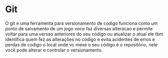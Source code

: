 # Git
O git e uma ferramenta para versionamento de codigo
funciona como um ponto de salvamento de um jogo
voce faz diversas alteracao e permite voltar para uma versao anteriores do seu código ou atualizar o atual
ele tbm identifica quem fez as alterações no código e evita acidentes de erros e perdas de codigo
o local onde vc mexe o seu código é o repositório, nele você pode alterar e controlar o versionamento.